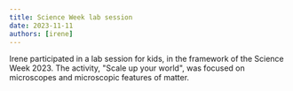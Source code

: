 ```yaml
---
title: Science Week lab session
date: 2023-11-11
authors: [irene]
---
```


Irene participated in a lab session for kids, in the framework of the Science Week 2023.
The activity, "Scale up your world", was focused on microscopes and microscopic features of matter.
